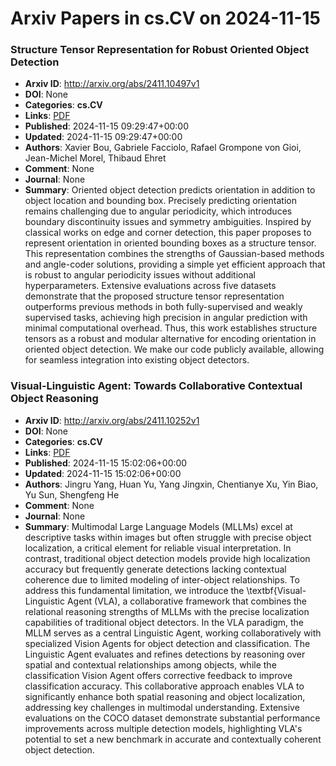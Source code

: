 # Arxiv Papers in cs.CV on 2024-11-15
### Structure Tensor Representation for Robust Oriented Object Detection
- **Arxiv ID**: http://arxiv.org/abs/2411.10497v1
- **DOI**: None
- **Categories**: **cs.CV**
- **Links**: [PDF](http://arxiv.org/pdf/2411.10497v1)
- **Published**: 2024-11-15 09:29:47+00:00
- **Updated**: 2024-11-15 09:29:47+00:00
- **Authors**: Xavier Bou, Gabriele Facciolo, Rafael Grompone von Gioi, Jean-Michel Morel, Thibaud Ehret
- **Comment**: None
- **Journal**: None
- **Summary**: Oriented object detection predicts orientation in addition to object location and bounding box. Precisely predicting orientation remains challenging due to angular periodicity, which introduces boundary discontinuity issues and symmetry ambiguities. Inspired by classical works on edge and corner detection, this paper proposes to represent orientation in oriented bounding boxes as a structure tensor. This representation combines the strengths of Gaussian-based methods and angle-coder solutions, providing a simple yet efficient approach that is robust to angular periodicity issues without additional hyperparameters. Extensive evaluations across five datasets demonstrate that the proposed structure tensor representation outperforms previous methods in both fully-supervised and weakly supervised tasks, achieving high precision in angular prediction with minimal computational overhead. Thus, this work establishes structure tensors as a robust and modular alternative for encoding orientation in oriented object detection. We make our code publicly available, allowing for seamless integration into existing object detectors.



### Visual-Linguistic Agent: Towards Collaborative Contextual Object Reasoning
- **Arxiv ID**: http://arxiv.org/abs/2411.10252v1
- **DOI**: None
- **Categories**: **cs.CV**
- **Links**: [PDF](http://arxiv.org/pdf/2411.10252v1)
- **Published**: 2024-11-15 15:02:06+00:00
- **Updated**: 2024-11-15 15:02:06+00:00
- **Authors**: Jingru Yang, Huan Yu, Yang Jingxin, Chentianye Xu, Yin Biao, Yu Sun, Shengfeng He
- **Comment**: None
- **Journal**: None
- **Summary**: Multimodal Large Language Models (MLLMs) excel at descriptive tasks within images but often struggle with precise object localization, a critical element for reliable visual interpretation. In contrast, traditional object detection models provide high localization accuracy but frequently generate detections lacking contextual coherence due to limited modeling of inter-object relationships. To address this fundamental limitation, we introduce the \textbf{Visual-Linguistic Agent (VLA), a collaborative framework that combines the relational reasoning strengths of MLLMs with the precise localization capabilities of traditional object detectors. In the VLA paradigm, the MLLM serves as a central Linguistic Agent, working collaboratively with specialized Vision Agents for object detection and classification. The Linguistic Agent evaluates and refines detections by reasoning over spatial and contextual relationships among objects, while the classification Vision Agent offers corrective feedback to improve classification accuracy. This collaborative approach enables VLA to significantly enhance both spatial reasoning and object localization, addressing key challenges in multimodal understanding. Extensive evaluations on the COCO dataset demonstrate substantial performance improvements across multiple detection models, highlighting VLA's potential to set a new benchmark in accurate and contextually coherent object detection.



